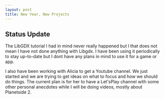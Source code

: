 ```yaml
---
layout: post
title: New Year, New Projects
---
```


Status Update
------------

The LibGDX tutorial I had in mind never really happened but I that does not mean I have not done anything with Libgdx.
I have been using it periodically to stay up-to-date but I dont have any plans in mind to use it for a game or app.

I also have been working with Alicia to get a Youtube channel. We just started and we are trying to get ideas on what to focus and how we should do things. The current plan is for her to have a Let'sPlay channel with some other personal anecdotes while I will be doing videos, mostly about Planetside 2.
